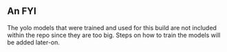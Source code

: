 ## An FYI
The yolo models that were trained and used for this build are not included within the repo since they are too big. Steps on how to train the models will be added later-on.  
